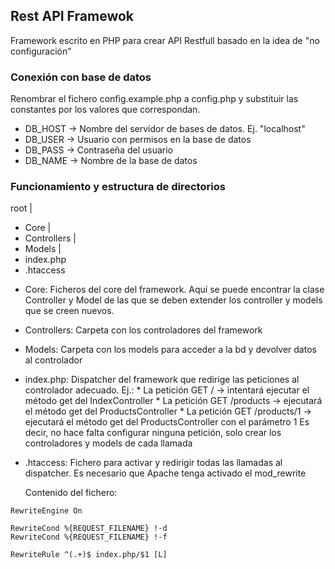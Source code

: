 ## Rest API Framewok

Framework escrito en PHP para crear API Restfull basado en la idea de "no configuración"


### Conexión con base de datos

Renombrar el fichero config.example.php a config.php y substituir las constantes por los valores 
que correspondan.

* DB_HOST -> Nombre del servidor de bases de datos. Ej. "localhost"
* DB_USER -> Usuario con permisos en la base de datos
* DB_PASS -> Contraseña del usuario
* DB_NAME -> Nombre de la base de datos

### Funcionamiento y estructura de directorios

 root
  |
   - Core
  |
   - Controllers
  |
   - Models
  |
   - index.php
   - .htaccess


* Core: Ficheros del core del framework. Aquí se puede encontrar la clase Controller y Model 
	de las que se deben extender los controller y models que se creen nuevos.

* Controllers: Carpeta con los controladores del framework

* Models: Carpeta con los models para acceder a la bd y devolver datos al controlador

* index.php: Dispatcher del framework que redirige las peticiones al controlador adecuado.
	Ej.: 
		* La petición GET / -> intentará ejecutar el método get del IndexController
		* La petición GET /products -> ejecutará el método get del ProductsController
		* La petición GET /products/1 -> ejecutará el método get del ProductsController con el parámetro 1
	Es decir, no hace falta configurar ninguna petición, solo crear los controladores y models de cada llamada
  
* .htaccess: Fichero para activar y redirigir todas las llamadas al dispatcher. Es necesario que Apache tenga activado el mod_rewrite

	Contenido del fichero:
```
RewriteEngine On

RewriteCond %{REQUEST_FILENAME} !-d
RewriteCond %{REQUEST_FILENAME} !-f

RewriteRule ^(.+)$ index.php/$1 [L]
```
